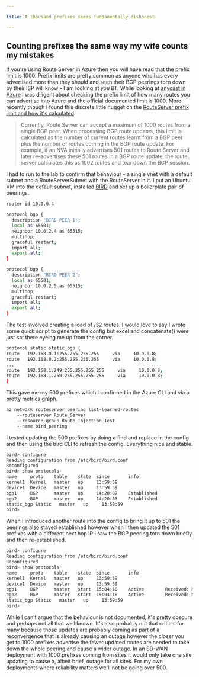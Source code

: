```yaml
---

title: A thousand prefixes seems fundamentally dishonest.

---
```

## Counting prefixes the same way my wife counts my mistakes

If you're using Route Server in Azure then you will have read that the prefix limit is 1000. Prefix limits are pretty common as anyone who has every advertised more than they should and seen their BGP peerings torn down by their ISP will know - I am looking at _you_ BT. While looking at [anycast in Azure](../Anycast/anycast-route-server.md) I was diligent about checking the prefix limit of how many routes you can advertise into Azure and the official documented limit is 1000. More recently though I found this discrete little nugget on the [RouteServer prefix limit and how it's calculated](https://learn.microsoft.com/en-us/azure/route-server/route-server-faq#how-is-the-1000-route-limit-calculated-on-a-bgp-peering-session-between-an-nva-and-azure-route-server).

>Currently, Route Server can accept a maximum of 1000 routes from a single BGP peer. When processing BGP route updates,
>this limit is calculated as the number of current routes learnt from a BGP peer plus the number of routes coming in the
>BGP route update. For example, if an NVA initially advertises 501 routes to Route Server and later re-advertises these
>501 routes in a BGP route update, the route server calculates this as 1002 routes and tear down the BGP session.

I had to run to the lab to confirm that behaviour - a single vnet with a default subnet and a RouteServerSubnet with the RouteServer in it. I put an Ubuntu VM into the default subnet, installed [BIRD](https://bird.network.cz) and set up a boilerplate pair of peerings.

```bash
router id 10.0.0.4

protocol bgp {
  description "BIRD PEER 1";
  local as 65501;
  neighbor 10.0.2.4 as 65515;
  multihop;
  graceful restart;
  import all;
  export all;
}

protocol bgp {
  description "BIRD PEER 2";
  local as 65501;
  neighbor 10.0.2.5 as 65515;
  multihop;
  graceful restart;
  import all;
  export all;
}
```

The test involved creating a load of /32 routes. I would love to say I wrote some quick script to generate the config but excel and concatenate() were just sat there eyeing me up from the corner. 

```bash
protocol static static_bgp {
route   192.168.0.1:255.255.255.255     via     10.0.0.8;
route   192.168.0.2:255.255.255.255     via     10.0.0.8;
...
route   192.168.1.249:255.255.255.255     via     10.0.0.8;
route   192.168.1.250:255.255.255.255     via     10.0.0.8;
}
```

This gave me my 500 prefixes which I confirmed in the Azure CLI and via a pretty metrics graph.

```bash
az network routeserver peering list-learned-routes 
    --routeserver Route_Server 
    --resource-group Route_Injection_Test 
    --name bird_peering
```

I tested updating the 500 prefixes by doing a find and replace in the config and then using the bird CLI to refresh the config. Everything nice and stable. 

```bash
bird> configure
Reading configuration from /etc/bird/bird.conf
Reconfigured
bird> show protocols 
name     proto    table    state  since       info
kernel1  Kernel   master   up     13:59:59    
device1  Device   master   up     13:59:59    
bgp1     BGP      master   up     14:20:07    Established
bgp2     BGP      master   up     14:20:03    Established
static_bgp Static   master   up     13:59:59    
bird> 
```

When I introduced another route into the config to bring it up to 501 the peerings also stayed established however when I then updated the 501 prefixes with a different next hop IP I saw the BGP peering torn down briefly and then re-established.

```bash
bird> configure
Reading configuration from /etc/bird/bird.conf
Reconfigured
bird> show protocols 
name     proto    table    state  since       info
kernel1  Kernel   master   up     13:59:59    
device1  Device   master   up     13:59:59    
bgp1     BGP      master   start  15:04:18    Active        Received: Maximum number of prefixes reached
bgp2     BGP      master   start  15:04:18    Active        Received: Maximum number of prefixes reached
static_bgp Static   master   up     13:59:59    
bird> 
```

While I can't argue that the behaviour is not documented, it's pretty obscure and perhaps not all that well known. It's also probably not that critical for many because those updates are probably coming as part of a reconvergence that is already causing an outage however the closer you get to 1000 prefixes advertise the fewer updated routes are needed to take down the whole peering and cause a wider outage. In an SD-WAN deployment with 1000 prefixes coming from sites it would only take one site updating to cause a, albeit brief, outage for all sites.
For my own deployments where reliability matters we'll not be going over 500.

